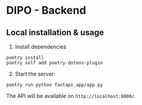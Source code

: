 # DIPO - Backend


## Local installation & usage

1. Install dependencies
```
poetry install
poetry self add poetry-dotenv-plugin
```

2. Start the server:
```
poetry run python fastapi_app/app.py
```

The API will be available on `http://localhost:8000/`.